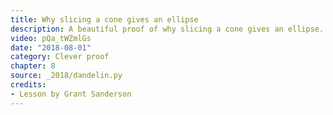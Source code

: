 ```yaml
---
title: Why slicing a cone gives an ellipse
description: A beautiful proof of why slicing a cone gives an ellipse.
video: pQa_tWZmlGs
date: "2018-08-01"
category: Clever proof
chapter: 8
source: _2018/dandelin.py
credits:
- Lesson by Grant Sanderson
---
```


